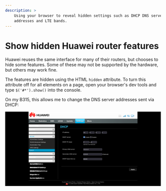 ```yaml
---
description: >
    Using your browser to reveal hidden settings such as DHCP DNS server
    addresses and LTE bands.
---
```


# Show hidden Huawei router features

Huawei reuses the same interface for many of their routers, but chooses to hide
some features. Some of these may not be supported by the hardware, but others
may work fine.

The features are hidden using the HTML `hidden` attribute. To turn this
attribute off for all elements on a page, open your browser's dev tools and
type `$('#*').show()` into the console.

On my B315, this allows me to change the DNS server addresses sent via DHCP:

![DNS and fallback DNS text fields][image]

[image]: show-hidden-huawei-router-features.png
